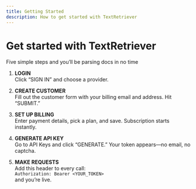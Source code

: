 ```yaml
---
title: Getting Started
description: How to get started with TextRetriever
---
```


# Get started with TextRetriever

Five simple steps and you’ll be parsing docs in no time

1. **LOGIN**  
   Click “SIGN IN” and choose a provider.

2. **CREATE CUSTOMER**  
   Fill out the customer form with your billing email and address. Hit “SUBMIT.”

3. **SET UP BILLING**  
   Enter payment details, pick a plan, and save. Subscription starts instantly.

4. **GENERATE API KEY**  
   Go to API Keys and click “GENERATE.” Your token appears—no email, no captcha.

5. **MAKE REQUESTS**  
   Add this header to every call:  
   `Authorization: Bearer <YOUR_TOKEN>`  
   and you’re live.  
